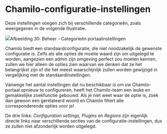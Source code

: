 # Chamilo-configuratie-instellingen

Deze instellingen voegen zich bij verschillende categorieën, zoals weergegeven in de volgende illustratie.

![](../../../.gitbook/assets/images17%20%281%29.png)Afbeelding 30: Beheer - Categorieën portaalinstellingen

Chamilo biedt een standaardconfiguratie, die niet noodzakelijk de gewenste configuratie is. Zelfs als alle opties de moeite waard zijn om uitgelegd te worden, aangezien een admin zijn omgeving perfect zou moeten kennen, zullen we hier alleen de opties zien waarvan we denken dat ze het belangrijkst zijn of die het meest waarschijnlijk zullen worden gewijzigd in vergelijking met de standaardinstellingen.

Vanwege het aantal instellingen dat nu beschikbaar is om uw Chamilo-portaal opnieuw te configureren, heeft het Chamilo-team een leuke en gemakkelijke zoekfunctie gebouwd. Als je niet weet waar de optie is, zoek dan gewoon een gerelateerd woord en Chamilo filtert alle corresponderende opties voor je!

De drie links: *Configuration settings, Plugins* en *Regions* zijn eigenlijk directe links naar verschillende secties van de configuratie-instellingen, dus ze zullen niet afzonderlijk worden uitgelegd.
